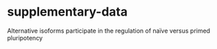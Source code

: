# supplementary-data
Alternative isoforms participate in the regulation of naïve versus primed pluripotency
